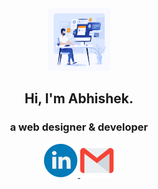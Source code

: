 
<div align="center">
  <img src="https://github.com/tripathi-abhishek/Projects/blob/master/developer.svg" style="width:100px; height:100px">
  <p><h2>Hi, I'm Abhishek.</h2></p>
  <p><h3>a web designer & developer</h3></p>
  <a class="social" href="https://www.linkedin.com/in/abhishek--tripathi/">
      <img src="https://github.com/tripathi-abhishek/Projects/blob/master/linkedin.svg" alt="linkedin">
      <img src="https://github.com/tripathi-abhishek/Projects/blob/master/gmail%2020px.svg" alt="gmail">
      <img src="https://github.com/tripathi-abhishek/Projects/blob/master/icon%20(1).svg" alt="website" style="margin-left:20px>
   </a>
</div>
